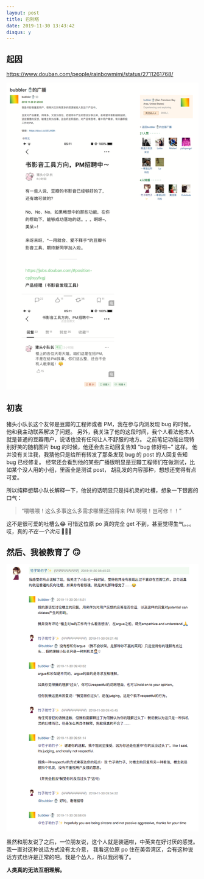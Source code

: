 ```yaml
---
layout: post
title: 巴别塔
date: 2019-11-30 13:43:42
disqus: y
---
```


## 起因

https://www.douban.com/people/rainbowmimi/status/2711261768/

![](/assets/images/babel-tower-1.png)

## 初衷

猪头小队长这个友邻是豆瓣的工程师或者 PM，我在参与内测发现 bug 的时候，他和我主动联系解决了问题。
另外，我关注了他的这段时间，我个人看法他本人就是普通的豆瓣用户，说话也没有任何让人不舒服的地方。
之前笔记功能出现特别好笑的随机图片 bug 的时候，他还会去主动回复告知 “bug 修好啦~” 这样。
他并没有关注我，我猜他只是给所有转发了那条发现 bug 的 post 的人回复告知 bug 已经修复。
经常还会看到他的某些广播很明显是豆瓣工程师们在做测试，比如某个没人用的小组，里面全是测试 post，
胡乱发的内容那种，想想还觉得有点可爱。

所以纯粹想帮小队长解释一下，他说的话明显只是抖机灵的吐槽，想象一下银酱的口气：

> “喂喂喂！这么多事这么多需求哪里还招得来 PM 啊喂！岂可修！！”

这不是很可爱的吐槽么😂 可惜这位原 po 真的完全 get 不到，甚至觉得生气。。。哎，真的*不在一个次元* 🤦🏻‍♀️

## 然后、我被教育了 🙃

![](/assets/images/babel-tower-2.png)

虽然和朋友说了之后，一位朋友说，这个人就是装逼啦，中英夹在好讨厌的感觉。我一直对这种说话方式没有太介意，
我看这位原 po 住在美帝湾区，会有这种说话方式也许是正常的吧。我是个怂人，所以我闭嘴了。

**人类真的无法互相理解。**

